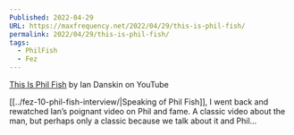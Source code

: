 ```yaml
---
Published: 2022-04-29
URL: https://maxfrequency.net/2022/04/29/this-is-phil-fish/
permalink: 2022/04/29/this-is-phil-fish/
tags:
  - PhilFish
  - Fez
---
```

[This Is Phil Fish](https://www.youtube.com/watch?v=PmTUW-owa2w&t=2s) by Ian Danskin on YouTube

[[../fez-10-phil-fish-interview/|Speaking of Phil Fish]], I went back and rewatched Ian’s poignant video on Phil and fame. A classic video about the man, but perhaps only a classic because we talk about it and Phil…